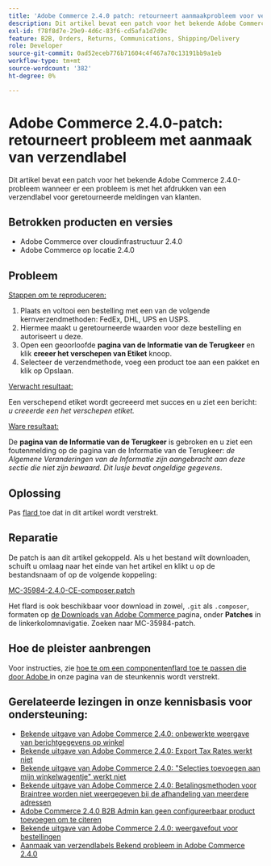 ```yaml
---
title: 'Adobe Commerce 2.4.0 patch: retourneert aanmaakprobleem voor verzendlabel'
description: Dit artikel bevat een patch voor het bekende Adobe Commerce 2.4.0-probleem wanneer er een probleem is met het afdrukken van een verzendlabel voor geretourneerde meldingen van klanten.
exl-id: f78f8d7e-29e9-4d6c-83f6-cd5afa1d7d9c
feature: B2B, Orders, Returns, Communications, Shipping/Delivery
role: Developer
source-git-commit: 0ad52eceb776b71604c4f467a70c13191bb9a1eb
workflow-type: tm+mt
source-wordcount: '382'
ht-degree: 0%

---
```


# Adobe Commerce 2.4.0-patch: retourneert probleem met aanmaak van verzendlabel

Dit artikel bevat een patch voor het bekende Adobe Commerce 2.4.0-probleem wanneer er een probleem is met het afdrukken van een verzendlabel voor geretourneerde meldingen van klanten.

## Betrokken producten en versies

* Adobe Commerce over cloudinfrastructuur 2.4.0
* Adobe Commerce op locatie 2.4.0

## Probleem

<u> Stappen om te reproduceren:</u>

1. Plaats en voltooi een bestelling met een van de volgende kernverzendmethoden: FedEx, DHL, UPS en USPS.
1. Hiermee maakt u geretourneerde waarden voor deze bestelling en autoriseert u deze.
1. Open een geoorloofde **pagina van de Informatie van de Terugkeer** en klik **creeer het verschepen van Etiket** knoop.
1. Selecteer de verzendmethode, voeg een product toe aan een pakket en klik op Opslaan.

<u> Verwacht resultaat:</u>

Een verschepend etiket wordt gecreeerd met succes en u ziet een bericht: *u creeerde een het verschepen etiket.*

<u> Ware resultaat:</u>

De **pagina van de Informatie van de Terugkeer** is gebroken en u ziet een foutenmelding op de pagina van de Informatie van de Terugkeer: *de Algemene Veranderingen van de Informatie zijn aangebracht aan deze sectie die niet zijn bewaard. Dit lusje bevat ongeldige gegevens*.

## Oplossing

Pas [ flard ](assets/MC-35984-2.4.0-CE-composer.patch.zip) toe dat in dit artikel wordt verstrekt.

## Reparatie

De patch is aan dit artikel gekoppeld. Als u het bestand wilt downloaden, schuift u omlaag naar het einde van het artikel en klikt u op de bestandsnaam of op de volgende koppeling:

[MC-35984-2.4.0-CE-composer.patch](assets/MC-35984-2.4.0-CE-composer.patch.zip)

Het flard is ook beschikbaar voor download in zowel, `.git` als `.composer`, formaten op [ de Downloads van Adobe Commerce ](https://magento.com/tech-resources/download) pagina, onder **Patches** in de linkerkolomnavigatie. Zoeken naar MC-35984-patch.

## Hoe de pleister aanbrengen

Voor instructies, zie [ hoe te om een componentenflard toe te passen die door Adobe ](/help/how-to/general/how-to-apply-a-composer-patch-provided-by-magento.md) in onze pagina van de steunkennis wordt verstrekt.

## Gerelateerde lezingen in onze kennisbasis voor ondersteuning:

* [Bekende uitgave van Adobe Commerce 2.4.0: onbewerkte weergave van berichtgegevens op winkel](/help/troubleshooting/storefront/magento-2-4-0-issue-storefront-raw-message-data-display.md)
* [Bekende uitgave van Adobe Commerce 2.4.0: Export Tax Rates werkt niet](/help/troubleshooting/miscellaneous/magento-2-4-0-known-issue-export-tax-rates-does-not-work.md)
* [Bekende uitgave van Adobe Commerce 2.4.0: &quot;Selecties toevoegen aan mijn winkelwagentje&quot; werkt niet](/help/troubleshooting/miscellaneous/magento-2-4-0-add-selections-to-my-cart-does-not-work.md)
* [Bekende uitgave van Adobe Commerce 2.4.0: Betalingsmethoden voor Braintree worden niet weergegeven bij de afhandeling van meerdere adressen](/help/troubleshooting/payments/magento-2-4-0-braintree-not-in-multiple-addresses-checkout.md)
* [Adobe Commerce 2.4.0 B2B Admin kan geen configureerbaar product toevoegen om te citeren](/help/troubleshooting/miscellaneous/magento-2-4-0-b2b-admin-can-t-add-configurable-product-to-quote.md)
* [Bekende uitgave van Adobe Commerce 2.4.0: weergavefout voor bestellingen](/help/troubleshooting/storefront/magento-2-4-0-known-issue-orders-display-error.md)
* [Aanmaak van verzendlabels Bekend probleem in Adobe Commerce 2.4.0](/help/troubleshooting/known-issues-patches-attached/shipping-labels-creation-known-issue-in-magento-2-4-0.md)
